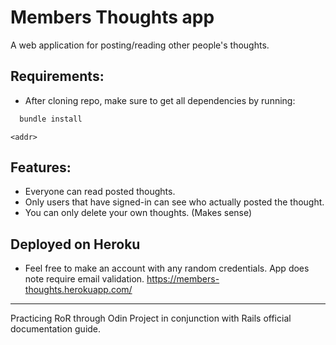 # Members Thoughts app
A web application for posting/reading other people's thoughts.

## Requirements:
* After cloning repo, make sure to get all dependencies by running:
```ruby
  bundle install
```
`<addr>`
## Features:
* Everyone can read posted thoughts.
* Only users that have signed-in can see who actually posted the thought.
* You can only delete your own thoughts. (Makes sense)

## Deployed on Heroku
* Feel free to make an account with any random credentials. App does note require email validation.
https://members-thoughts.herokuapp.com/

----------------------------
Practicing RoR through Odin Project in conjunction with Rails official documentation guide.
